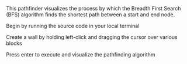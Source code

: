 This pathfinder visualizes the process by which the Breadth First Search (BFS) algorithm finds the shortest path between a start and end node.

Begin by running the source code in your local terminal

Create a wall by holding left-click and dragging the cursor over various blocks

Press enter to execute and visualize the pathfinding algorithm
